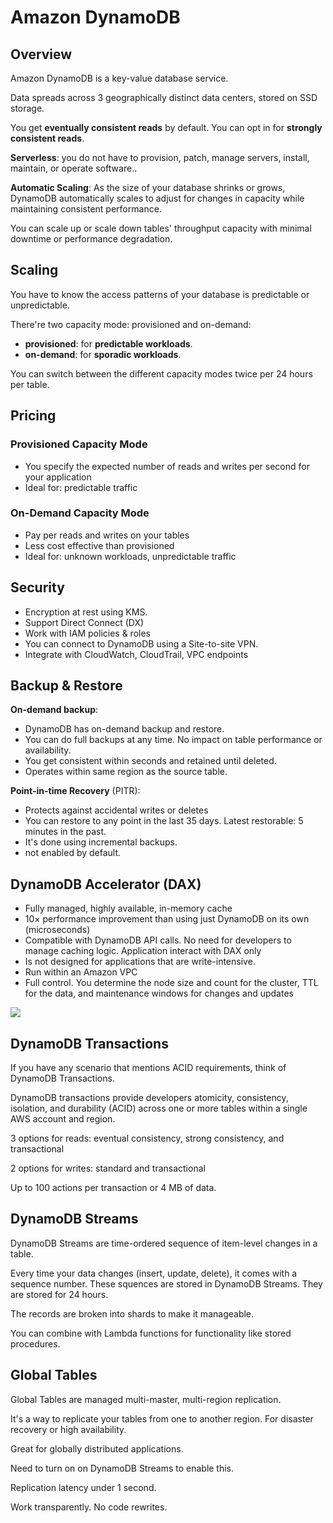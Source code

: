 # Amazon DynamoDB

## Overview

Amazon DynamoDB is a key-value database service.

Data spreads across 3 geographically distinct data centers, stored on SSD storage.

You get **eventually consistent reads** by default. You can opt in for **strongly consistent reads**.

**Serverless**: you do not have to provision, patch, manage servers, install, maintain, or operate software.. 

**Automatic Scaling**: As the size of your database shrinks or grows, DynamoDB automatically scales to adjust for changes in capacity while maintaining consistent performance. 

You can scale up or scale down tables' throughput capacity with minimal downtime or performance degradation.


## Scaling

You have to know the access patterns of your database is predictable or unpredictable.

There're two capacity mode: provisioned and on-demand:
- **provisioned**: for **predictable workloads**.
- **on-demand**: for **sporadic workloads**.

You can switch between the different capacity modes twice per 24 hours per table.


## Pricing

### Provisioned Capacity Mode
- You specify the expected number of reads and writes per second for your application
- Ideal for: predictable traffic

### On-Demand Capacity Mode

- Pay per reads and writes on your tables
- Less cost effective than provisioned
- Ideal for: unknown workloads, unpredictable traffic


## Security

- Encryption at rest using KMS.
- Support Direct Connect (DX)
- Work with IAM policies & roles
- You can connect to DynamoDB using a Site-to-site VPN.
- Integrate with CloudWatch, CloudTrail, VPC endpoints


## Backup & Restore

**On-demand backup**:
- DynamoDB has on-demand backup and restore.
- You can do full backups at any time. No impact on table performance or availability.
- You get consistent within seconds and retained until deleted.
- Operates within same region as the source table.

**Point-in-time Recovery** (PITR):
- Protects against accidental writes or deletes
- You can restore to any point in the last 35 days. Latest restorable: 5 minutes in the past.
- It's done using incremental backups.
- not enabled by default.


## DynamoDB Accelerator (DAX)

- Fully managed, highly available, in-memory cache
- 10× performance improvement than using just DynamoDB on its own (microseconds)
- Compatible with DynamoDB API calls. No need for developers to manage caching logic. Application interact with DAX only
- Is not designed for applications that are write-intensive.
- Run within an Amazon VPC
- Full control. You determine the node size and count for the cluster, TTL for the data, and maintenance windows for changes and updates

![](https://d1.awsstatic.com/product-marketing/DynamoDB/dax_high_level.e4af7cc27485497eff5699cdf22a9502496cba38.png)


## DynamoDB Transactions

If you have any scenario that mentions ACID requirements, think of DynamoDB Transactions.

DynamoDB transactions provide developers atomicity, consistency, isolation, and durability (ACID) across one or more tables within a single AWS account and region.

3 options for reads: eventual consistency, strong consistency, and transactional

2 options for writes: standard and transactional

Up to 100 actions per transaction or 4 MB of data.


## DynamoDB Streams

DynamoDB Streams are time-ordered sequence of item-level changes in a table.

Every time your data changes (insert, update, delete), it comes with a sequence number. These squences are stored in DynamoDB Streams. They are stored for 24 hours.

The records are broken into shards to make it manageable.

You can combine with Lambda functions for functionality like stored procedures.


## Global Tables

Global Tables are managed multi-master, multi-region replication. 

It's a way to replicate your tables from one to another region. For disaster recovery or high availability.

Great for globally distributed applications.

Need to turn on on DynamoDB Streams to enable this.

Replication latency under 1 second.

Work transparently. No code rewrites.